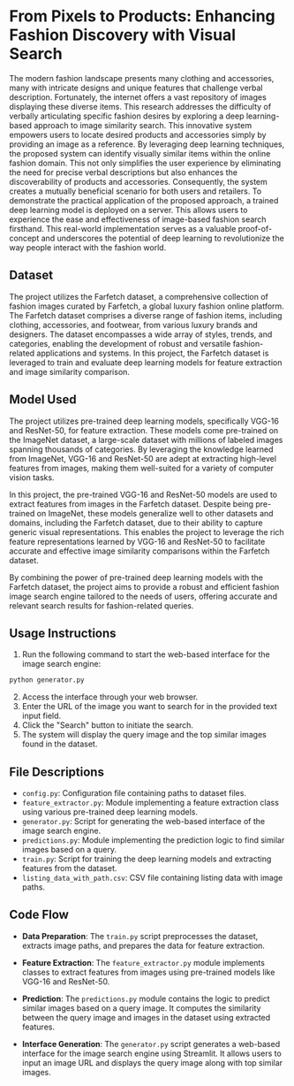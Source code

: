 # From Pixels to Products: Enhancing Fashion Discovery with Visual Search

The modern fashion landscape presents many clothing and accessories, many with intricate designs and unique features that challenge verbal description. Fortunately, the internet offers a vast repository of images displaying these diverse items. This research addresses the difficulty of verbally articulating specific fashion desires by exploring a deep learning-based approach to image similarity search. This innovative system empowers users to locate desired products and accessories simply by providing an image as a reference. By leveraging deep learning techniques, the proposed system can identify visually similar items within the online fashion domain. This not only simplifies the user experience by eliminating the need for precise verbal descriptions but also enhances the discoverability of products and accessories. Consequently, the system creates a mutually beneficial scenario for both users and retailers. To demonstrate the practical application of the proposed approach, a trained deep learning model is deployed on a server. This allows users to experience the ease and effectiveness of image-based fashion search firsthand. This real-world implementation serves as a valuable proof-of-concept and underscores the potential of deep learning to revolutionize the way people interact with the fashion world.


## Dataset

The project utilizes the Farfetch dataset, a comprehensive collection of fashion images curated by Farfetch, a global luxury fashion online platform. The Farfetch dataset comprises a diverse range of fashion items, including clothing, accessories, and footwear, from various luxury brands and designers. The dataset encompasses a wide array of styles, trends, and categories, enabling the development of robust and versatile fashion-related applications and systems. In this project, the Farfetch dataset is leveraged to train and evaluate deep learning models for feature extraction and image similarity comparison. 


## Model Used

The project utilizes pre-trained deep learning models, specifically VGG-16 and ResNet-50, for feature extraction. These models come pre-trained on the ImageNet dataset, a large-scale dataset with millions of labeled images spanning thousands of categories. By leveraging the knowledge learned from ImageNet, VGG-16 and ResNet-50 are adept at extracting high-level features from images, making them well-suited for a variety of computer vision tasks.

In this project, the pre-trained VGG-16 and ResNet-50 models are used to extract features from images in the Farfetch dataset. Despite being pre-trained on ImageNet, these models generalize well to other datasets and domains, including the Farfetch dataset, due to their ability to capture generic visual representations. This enables the project to leverage the rich feature representations learned by VGG-16 and ResNet-50 to facilitate accurate and effective image similarity comparisons within the Farfetch dataset.

By combining the power of pre-trained deep learning models with the Farfetch dataset, the project aims to provide a robust and efficient fashion image search engine tailored to the needs of users, offering accurate and relevant search results for fashion-related queries.



## Usage Instructions

1. Run the following command to start the web-based interface for the image search engine:

```bash
python generator.py
```

2. Access the interface through your web browser.
3. Enter the URL of the image you want to search for in the provided text input field.
4. Click the "Search" button to initiate the search.
5. The system will display the query image and the top similar images found in the dataset.

## File Descriptions

- `config.py`: Configuration file containing paths to dataset files.
- `feature_extractor.py`: Module implementing a feature extraction class using various pre-trained deep learning models.
- `generator.py`: Script for generating the web-based interface of the image search engine.
- `predictions.py`: Module implementing the prediction logic to find similar images based on a query.
- `train.py`: Script for training the deep learning models and extracting features from the dataset.
- `listing_data_with_path.csv`: CSV file containing listing data with image paths.


## Code Flow

- **Data Preparation**: The `train.py` script preprocesses the dataset, extracts image paths, and prepares the data for feature extraction.

- **Feature Extraction**: The `feature_extractor.py` module implements classes to extract features from images using pre-trained models like VGG-16 and ResNet-50.

- **Prediction**: The `predictions.py` module contains the logic to predict similar images based on a query image. It computes the similarity between the query image and images in the dataset using extracted features.

- **Interface Generation**: The `generator.py` script generates a web-based interface for the image search engine using Streamlit. It allows users to input an image URL and displays the query image along with top similar images.




